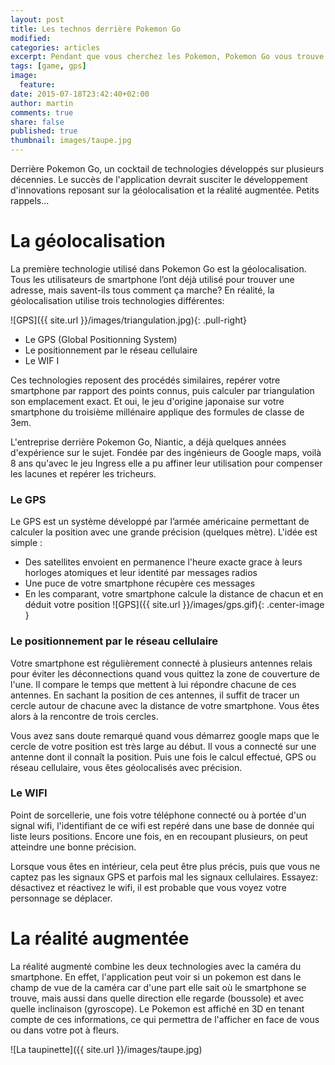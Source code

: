```yaml
---
layout: post
title: Les technos derrière Pokemon Go
modified:
categories: articles
excerpt: Pendant que vous cherchez les Pokemon, Pokemon Go vous trouve
tags: [game, gps]
image:
  feature:
date: 2015-07-18T23:42:40+02:00
author: martin
comments: true
share: false
published: true
thumbnail: images/taupe.jpg
---
```


Derrière Pokemon Go, un cocktail de technologies développés sur plusieurs décennies. Le succès de l'application devrait susciter le développement d'innovations reposant sur la géolocalisation et la réalité augmentée. Petits rappels...

# La géolocalisation

La première technologie utilisé dans Pokemon Go est la géolocalisation. Tous les utilisateurs de smartphone l’ont déjà utilisé pour trouver une adresse, mais savent-ils tous comment ça marche? En réalité, la géolocalisation utilise trois technologies différentes:

![GPS]({{ site.url }}/images/triangulation.jpg){: .pull-right}

- Le GPS (Global Positionning System) 
- Le positionnement par le réseau cellulaire
- Le WIF
I

Ces technologies reposent des procédés similaires, repérer votre smartphone par rapport des points connus, puis calculer par triangulation son emplacement exact. Et oui, le jeu d'origine japonaise sur votre smartphone du troisième millénaire applique des formules de classe de 3em. 

L'entreprise derrière Pokemon Go, Niantic, a déjà quelques années d'expérience sur le sujet. Fondée par des ingénieurs de Google maps, voilà 8 ans qu'avec le jeu Ingress elle a pu affiner leur utilisation pour compenser les lacunes et repérer les tricheurs.

### Le GPS

Le GPS est un système développé par l’armée américaine permettant de calculer la position avec une grande précision (quelques mètre).
L'idée est simple : 

* Des satellites envoient en permanence l'heure exacte grace à leurs horloges atomiques et leur identité par messages radios
* Une puce de votre smartphone récupère ces messages 
* En les comparant, votre smartphone calcule la distance de chacun et en déduit votre position 
![GPS]({{ site.url }}/images/gps.gif){: .center-image }

### Le positionnement par le réseau cellulaire

Votre smartphone est régulièrement connecté à plusieurs antennes relais pour éviter les déconnections quand vous quittez la zone de couverture de l'une. Il compare le temps que mettent à lui répondre chacune de ces antennes. En sachant la position de ces antennes, il suffit de tracer un cercle autour de chacune avec la distance de votre smartphone. Vous êtes alors à la rencontre de trois cercles.

Vous avez sans doute remarqué quand vous démarrez google maps que le cercle de votre position est très large au début. Il vous a connecté sur une antenne dont il connaît la position. Puis une fois le calcul effectué, GPS ou réseau cellulaire, vous êtes géolocalisés avec précision.

### Le WIFI

Point de sorcellerie, une fois votre téléphone connecté ou à portée d'un signal wifi, l'identifiant de ce wifi est repéré dans une base de donnée qui liste leurs positions. Encore une fois, en en recoupant plusieurs, on peut atteindre une bonne précision. 

Lorsque vous êtes en intérieur, cela peut être plus précis, puis que vous ne captez pas les signaux GPS et parfois mal les signaux cellulaires. Essayez: désactivez et réactivez le wifi, il est probable que vous voyez votre personnage se déplacer.

# La réalité augmentée

La réalité augmenté combine les deux technologies avec la caméra du smartphone. En effet, l'application peut voir si un pokemon est dans le champ de vue de la caméra car d'une part elle sait où le smartphone se trouve, mais aussi dans quelle direction elle regarde (boussole) et avec quelle inclinaison (gyroscope). Le Pokemon est affiché en 3D en tenant compte de ces informations, ce qui permettra de l'afficher en face de vous ou dans votre pot à fleurs.

![La taupinette]({{ site.url }}/images/taupe.jpg)
